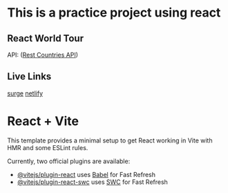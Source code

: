 # This is a practice project using react

## React World Tour

API: ([Rest Countries API](https://restcountries.com/v3.1/all))

## Live Links

[surge](http://react-world-tour.yamin.surge.sh)
[netlify](https://react-world-tour-yamin.netlify.app/)

# React + Vite

This template provides a minimal setup to get React working in Vite with HMR and some ESLint rules.

Currently, two official plugins are available:

- [@vitejs/plugin-react](https://github.com/vitejs/vite-plugin-react/blob/main/packages/plugin-react/README.md) uses [Babel](https://babeljs.io/) for Fast Refresh
- [@vitejs/plugin-react-swc](https://github.com/vitejs/vite-plugin-react-swc) uses [SWC](https://swc.rs/) for Fast Refresh
